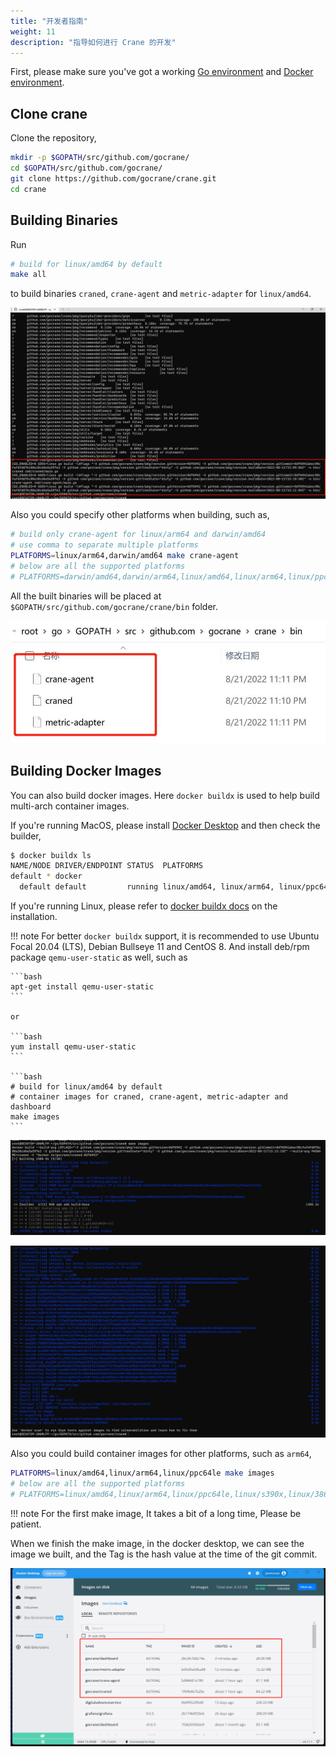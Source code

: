 ```yaml
---
title: "开发者指南"
weight: 11
description: "指导如何进行 Crane 的开发"
---
```


First, please make sure you've got a working [Go environment](https://golang.org/doc/install)
and [Docker environment](https://docs.docker.com/engine).

## Clone crane

Clone the repository,

```bash
mkdir -p $GOPATH/src/github.com/gocrane/
cd $GOPATH/src/github.com/gocrane/
git clone https://github.com/gocrane/crane.git
cd crane
```

## Building Binaries

Run

```bash
# build for linux/amd64 by default
make all
```

to build binaries `craned`, `crane-agent` and `metric-adapter` for `linux/amd64`.

![make_all_finish](/images/developer-guide/make_all_finish.jpg)

Also you could specify other platforms when building, such as,

```bash
# build only crane-agent for linux/arm64 and darwin/amd64
# use comma to separate multiple platforms
PLATFORMS=linux/arm64,darwin/amd64 make crane-agent
# below are all the supported platforms
# PLATFORMS=darwin/amd64,darwin/arm64,linux/amd64,linux/arm64,linux/ppc64le,linux/s390x,linux/386,linux/arm
```

All the built binaries will be placed at `$GOPATH/src/github.com/gocrane/crane/bin` folder.

![make_all_binaries_result](/images/developer-guide/make_all_binaries_result.jpg)

## Building Docker Images

You can also build docker images. Here `docker buildx` is used to help build multi-arch container images.

If you're running MacOS, please install [Docker Desktop](https://docs.docker.com/desktop/) and then check the builder,

```bash
$ docker buildx ls
NAME/NODE DRIVER/ENDPOINT STATUS  PLATFORMS
default * docker
  default default         running linux/amd64, linux/arm64, linux/ppc64le, linux/s390x, linux/386, linux/arm/v7, linux/arm/v6
```

If you're running Linux, please refer to [docker buildx docs](https://docs.docker.com/buildx/working-with-buildx/)
on the installation.

!!! note
    For better `docker buildx` support, it is recommended to use Ubuntu Focal 20.04 (LTS), Debian Bullseye 11 and CentOS 8.
    And install deb/rpm package `qemu-user-static` as well, such as

    ```bash
    apt-get install qemu-user-static
    ```
    
    or

    ```bash
    yum install qemu-user-static
    ```

    ```bash
    # build for linux/amd64 by default
    # container images for craned, crane-agent, metric-adapter and dashboard
    make images
    ```

![make_image_start](/images/developer-guide/make_image_start.jpg)

![make_image_finish](/images/developer-guide/make_image_finish.jpg)

Also you could build container images for other platforms, such as `arm64`,

```bash
PLATFORMS=linux/amd64,linux/arm64,linux/ppc64le make images
# below are all the supported platforms
# PLATFORMS=linux/amd64,linux/arm64,linux/ppc64le,linux/s390x,linux/386,linux/arm
```

!!! note
    For the first make image, It takes a bit of a long time, Please be patient.

When we finish the make image, in the docker desktop, we can see the image we built, and the Tag is the hash value at the time of the git commit.

![make_image_docker_images](/images/developer-guide/make_image_docker_images.jpg)
